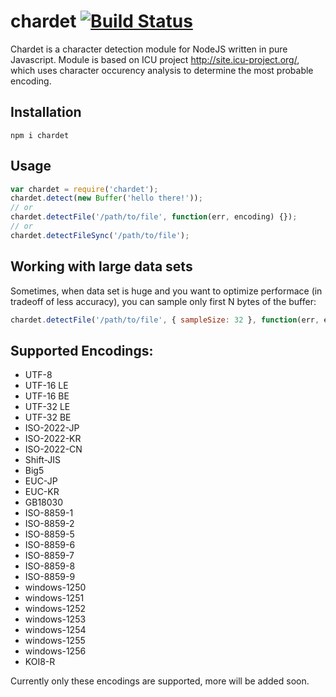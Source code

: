 
chardet [![Build Status](https://travis-ci.org/runk/node-chardet.png)](https://travis-ci.org/runk/node-chardet)
=====

Chardet is a character detection module for NodeJS written in pure Javascript.
Module is based on ICU project http://site.icu-project.org/, which uses character
occurency analysis to determine the most probable encoding.

## Installation

```
npm i chardet
```

## Usage

```javascript
var chardet = require('chardet');
chardet.detect(new Buffer('hello there!'));
// or
chardet.detectFile('/path/to/file', function(err, encoding) {});
// or
chardet.detectFileSync('/path/to/file');
```

## Working with large data sets

Sometimes, when data set is huge and you want to optimize performace (in tradeoff of less accuracy),
you can sample only first N bytes of the buffer:

```javascript
chardet.detectFile('/path/to/file', { sampleSize: 32 }, function(err, encoding) {});
```

## Supported Encodings:

* UTF-8
* UTF-16 LE
* UTF-16 BE
* UTF-32 LE
* UTF-32 BE
* ISO-2022-JP
* ISO-2022-KR
* ISO-2022-CN
* Shift-JIS
* Big5
* EUC-JP
* EUC-KR
* GB18030
* ISO-8859-1
* ISO-8859-2
* ISO-8859-5
* ISO-8859-6
* ISO-8859-7
* ISO-8859-8
* ISO-8859-9
* windows-1250
* windows-1251
* windows-1252
* windows-1253
* windows-1254
* windows-1255
* windows-1256
* KOI8-R

Currently only these encodings are supported, more will be added soon.
